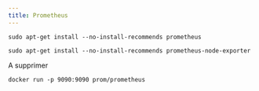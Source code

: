 ```yaml
---
title: Prometheus
---
```


```shell
sudo apt-get install --no-install-recommends prometheus
```
```shell
sudo apt-get install --no-install-recommends prometheus-node-exporter
```





A supprimer

```shell
docker run -p 9090:9090 prom/prometheus
```
